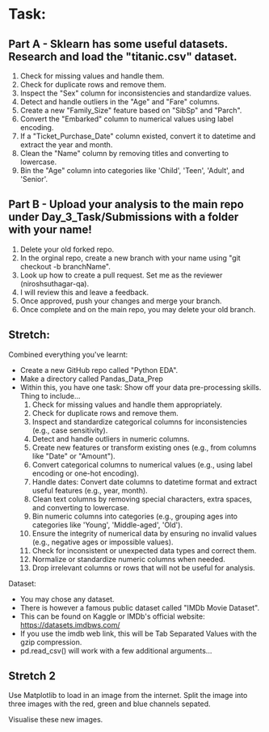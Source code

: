 # Task: 

## Part A - Sklearn has some useful datasets. Research and load the "titanic.csv" dataset.

 1. Check for missing values and handle them.
 2. Check for duplicate rows and remove them.
 3. Inspect the "Sex" column for inconsistencies and standardize values.
 4. Detect and handle outliers in the "Age" and "Fare" columns.
 5. Create a new "Family_Size" feature based on "SibSp" and "Parch".
 6. Convert the "Embarked" column to numerical values using label encoding.
 7. If a "Ticket_Purchase_Date" column existed, convert it to datetime and extract the year and month.
 8. Clean the "Name" column by removing titles and converting to lowercase.
 9. Bin the "Age" column into categories like 'Child', 'Teen', 'Adult', and 'Senior'.

## Part B - Upload your analysis to the main repo under Day_3_Task/Submissions with a folder with your name!

 1. Delete your old forked repo.
 2. In the orginal repo, create a new branch with your name using "git checkout -b branchName".
 3. Look up how to create a pull request. Set me as the reviewer (niroshsuthagar-qa).
 4. I will review this and leave a feedback. 
 5. Once approved, push your changes and merge your branch.
 6. Once complete and on the main repo, you may delete your old branch.

## Stretch:

Combined everything you've learnt:
- Create a new GitHub repo called "Python EDA". 
- Make a directory called Pandas_Data_Prep
- Within this, you have one task: Show off your data pre-processing skills. Thing to include...
	 1. Check for missing values and handle them appropriately.
	 2. Check for duplicate rows and remove them.
	 3. Inspect and standardize categorical columns for inconsistencies (e.g., case sensitivity).
	 4. Detect and handle outliers in numeric columns.
	 5. Create new features or transform existing ones (e.g., from columns like "Date" or "Amount").
	 6. Convert categorical columns to numerical values (e.g., using label encoding or one-hot encoding).
	 7. Handle dates: Convert date columns to datetime format and extract useful features (e.g., year, month).
	 8. Clean text columns by removing special characters, extra spaces, and converting to lowercase.
	 9. Bin numeric columns into categories (e.g., grouping ages into categories like 'Young', 'Middle-aged', 'Old').
	 10. Ensure the integrity of numerical data by ensuring no invalid values (e.g., negative ages or impossible values).
	 11. Check for inconsistent or unexpected data types and correct them.
	 12. Normalize or standardize numeric columns when needed.
	 13. Drop irrelevant columns or rows that will not be useful for analysis.

Dataset: 
- You may chose any dataset.
- There is however a famous public dataset called "IMDb Movie Dataset". 
- This can be found on Kaggle or IMDb's official website: https://datasets.imdbws.com/ 
- If you use the imdb web link, this will be Tab Separated Values with the gzip compression.
- pd.read_csv() will work with a few additional arguments...

## Stretch 2

Use Matplotlib to load in an image from the internet. Split the image into three images with the red, green and blue channels sepated. 

Visualise these new images.